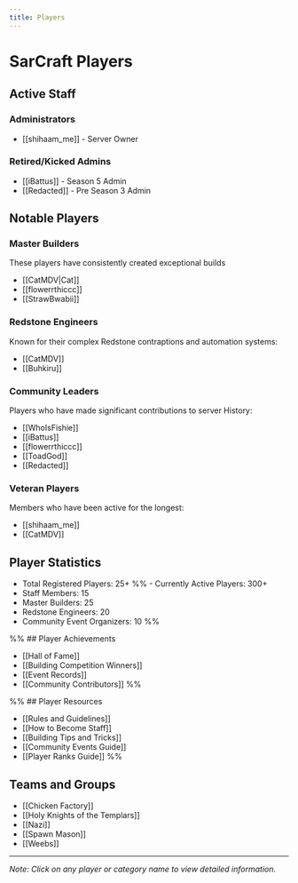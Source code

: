 ```yaml
---
title: Players
---
```


# SarCraft Players

## Active Staff
### Administrators
- [[shihaam_me]] - Server Owner

### Retired/Kicked Admins
- [[iBattus]] - Season 5 Admin
- [[Redacted]] - Pre Season 3 Admin


## Notable Players

### Master Builders
These players have consistently created exceptional builds 
- [[CatMDV|Cat]]
- [[flowerrthiccc]]
- [[StrawBwabii]]

### Redstone Engineers
Known for their complex Redstone contraptions and automation systems:
- [[CatMDV]]
- [[Buhkiru]]


### Community Leaders
Players who have made significant contributions to server History:
- [[WhoIsFishie]]
- [[iBattus]]
- [[flowerrthiccc]]
- [[ToadGod]]
- [[Redacted]]


### Veteran Players
Members who have been active for the longest:
- [[shihaam_me]]
- [[CatMDV]]


## Player Statistics
- Total Registered Players: 25+
%% - Currently Active Players: 300+
- Staff Members: 15
- Master Builders: 25
- Redstone Engineers: 20
- Community Event Organizers: 10 %%

%% ## Player Achievements
- [[Hall of Fame]]
- [[Building Competition Winners]]
- [[Event Records]]
- [[Community Contributors]] %%

%% ## Player Resources
- [[Rules and Guidelines]]
- [[How to Become Staff]]
- [[Building Tips and Tricks]]
- [[Community Events Guide]]
- [[Player Ranks Guide]] %%

## Teams and Groups
- [[Chicken Factory]]
- [[Holy Knights of the Templars]]
- [[Nazi]]
- [[Spawn Mason]]
- [[Weebs]]

---

*Note: Click on any player or category name to view detailed information.*